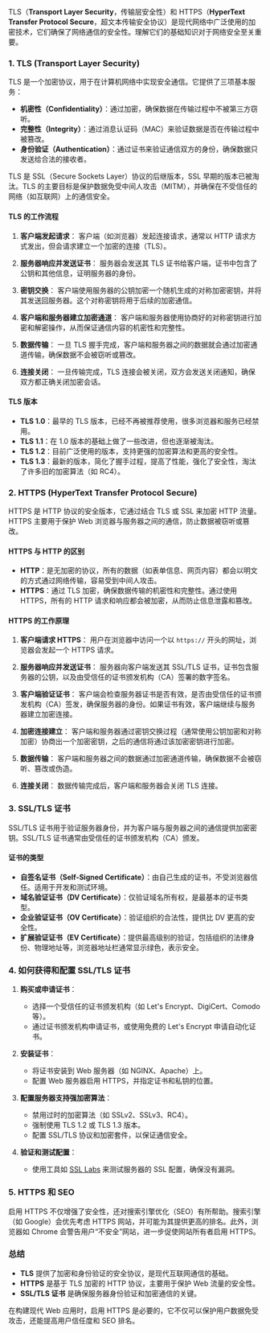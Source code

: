TLS（**Transport Layer Security**，传输层安全性）和 HTTPS（**HyperText Transfer Protocol Secure**，超文本传输安全协议）是现代网络中广泛使用的加密技术，它们确保了网络通信的安全性。理解它们的基础知识对于网络安全至关重要。

### 1. **TLS (Transport Layer Security)**

TLS 是一个加密协议，用于在计算机网络中实现安全通信。它提供了三项基本服务：

- **机密性（Confidentiality）**：通过加密，确保数据在传输过程中不被第三方窃听。
- **完整性（Integrity）**：通过消息认证码（MAC）来验证数据是否在传输过程中被篡改。
- **身份验证（Authentication）**：通过证书来验证通信双方的身份，确保数据只发送给合法的接收者。

TLS 是 SSL（Secure Sockets Layer）协议的后继版本，SSL 早期的版本已被淘汰。TLS 的主要目标是保护数据免受中间人攻击（MITM），并确保在不受信任的网络（如互联网）上的通信安全。

#### TLS 的工作流程

1. **客户端发起请求**：
   客户端（如浏览器）发起连接请求，通常以 HTTP 请求方式发出，但会请求建立一个加密的连接（TLS）。

2. **服务器响应并发送证书**：
   服务器会发送其 TLS 证书给客户端，证书中包含了公钥和其他信息，证明服务器的身份。

3. **密钥交换**：
   客户端使用服务器的公钥加密一个随机生成的对称加密密钥，并将其发送回服务器。这个对称密钥将用于后续的加密通信。

4. **客户端和服务器建立加密通道**：
   客户端和服务器使用协商好的对称密钥进行加密和解密操作，从而保证通信内容的机密性和完整性。

5. **数据传输**：
   一旦 TLS 握手完成，客户端和服务器之间的数据就会通过加密通道传输，确保数据不会被窃听或篡改。

6. **连接关闭**：
   一旦传输完成，TLS 连接会被关闭，双方会发送关闭通知，确保双方都正确关闭加密会话。

#### TLS 版本

- **TLS 1.0**：最早的 TLS 版本，已经不再被推荐使用，很多浏览器和服务已经禁用。
- **TLS 1.1**：在 1.0 版本的基础上做了一些改进，但也逐渐被淘汰。
- **TLS 1.2**：目前广泛使用的版本，支持更强的加密算法和更高的安全性。
- **TLS 1.3**：最新的版本，简化了握手过程，提高了性能，强化了安全性，淘汰了许多旧的加密算法（如 RC4）。

### 2. **HTTPS (HyperText Transfer Protocol Secure)**

HTTPS 是 HTTP 协议的安全版本，它通过结合 TLS 或 SSL 来加密 HTTP 流量。HTTPS 主要用于保护 Web 浏览器与服务器之间的通信，防止数据被窃听或篡改。

#### HTTPS 与 HTTP 的区别

- **HTTP**：是无加密的协议，所有的数据（如表单信息、网页内容）都会以明文的方式通过网络传输，容易受到中间人攻击。
- **HTTPS**：通过 TLS 加密，确保数据传输的机密性和完整性。通过使用 HTTPS，所有的 HTTP 请求和响应都会被加密，从而防止信息泄露和篡改。

#### HTTPS 的工作原理

1. **客户端请求 HTTPS**：
   用户在浏览器中访问一个以 `https://` 开头的网址，浏览器会发起一个 HTTPS 请求。

2. **服务器响应并发送证书**：
   服务器向客户端发送其 SSL/TLS 证书，证书包含服务器的公钥，以及由受信任的证书颁发机构（CA）签署的数字签名。

3. **客户端验证证书**：
   客户端会检查服务器证书是否有效，是否由受信任的证书颁发机构（CA）签发，确保服务器的身份。如果证书有效，客户端继续与服务器建立加密连接。

4. **加密连接建立**：
   客户端和服务器通过密钥交换过程（通常使用公钥加密和对称加密）协商出一个加密密钥，之后的通信将通过该加密密钥进行加密。

5. **数据传输**：
   客户端和服务器之间的数据通过加密通道传输，确保数据不会被窃听、篡改或伪造。

6. **连接关闭**：
   数据传输完成后，客户端和服务器会关闭 TLS 连接。

### 3. **SSL/TLS 证书**

SSL/TLS 证书用于验证服务器身份，并为客户端与服务器之间的通信提供加密密钥。SSL/TLS 证书通常由受信任的证书颁发机构（CA）颁发。

#### 证书的类型

- **自签名证书（Self-Signed Certificate）**：由自己生成的证书，不受浏览器信任。适用于开发和测试环境。
- **域名验证证书（DV Certificate）**：仅验证域名所有权，是最基本的证书类型。
- **企业验证证书（OV Certificate）**：验证组织的合法性，提供比 DV 更高的安全性。
- **扩展验证证书（EV Certificate）**：提供最高级别的验证，包括组织的法律身份、物理地址等，浏览器地址栏通常显示绿色，表示安全。

### 4. **如何获得和配置 SSL/TLS 证书**

1. **购买或申请证书**：
   - 选择一个受信任的证书颁发机构（如 Let's Encrypt、DigiCert、Comodo 等）。
   - 通过证书颁发机构申请证书，或使用免费的 Let's Encrypt 申请自动化证书。

2. **安装证书**：
   - 将证书安装到 Web 服务器（如 NGINX、Apache）上。
   - 配置 Web 服务器启用 HTTPS，并指定证书和私钥的位置。

3. **配置服务器支持强加密算法**：
   - 禁用过时的加密算法（如 SSLv2、SSLv3、RC4）。
   - 强制使用 TLS 1.2 或 TLS 1.3 版本。
   - 配置 SSL/TLS 协议和加密套件，以保证通信安全。

4. **验证和测试配置**：
   - 使用工具如 [SSL Labs](https://www.ssllabs.com/ssltest/) 来测试服务器的 SSL 配置，确保没有漏洞。

### 5. **HTTPS 和 SEO**

启用 HTTPS 不仅增强了安全性，还对搜索引擎优化（SEO）有所帮助。搜索引擎（如 Google）会优先考虑 HTTPS 网站，并可能为其提供更高的排名。此外，浏览器如 Chrome 会警告用户“不安全”网站，进一步促使网站所有者启用 HTTPS。

### 总结

- **TLS** 提供了加密和身份验证的安全协议，是现代互联网通信的基础。
- **HTTPS** 是基于 TLS 加密的 HTTP 协议，主要用于保护 Web 流量的安全性。
- **SSL/TLS 证书** 是确保服务器身份验证和加密通信的关键。

在构建现代 Web 应用时，启用 HTTPS 是必要的，它不仅可以保护用户数据免受攻击，还能提高用户信任度和 SEO 排名。